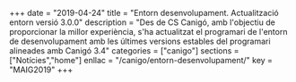 +++
date        = "2019-04-24"
title       = "Entorn desenvolupament. Actualització entorn versió 3.0.0"
description = "Des de CS Canigó, amb l'objectiu de proporcionar la millor experiència, s'ha actualitzat el programari de l'entorn de desenvolupament amb les últimes versions estables del programari alineades amb Canigó 3.4"
categories  = ["canigo"]
sections    = ["Notícies","home"]
enllac      = "/canigo/entorn-desenvolupament/"
key         = "MAIG2019"
+++
